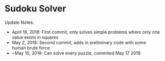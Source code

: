 <h1>Sudoku Solver</h1>

Update Notes:
- April 18, 2018: First commit, only solves simple problems where only one value exists in squares
- May 2, 2018: Second commit, adds in preliminary code with some human brute force
- ~May 10, 2018: Can solve every puzzle, commited May 17 2018
